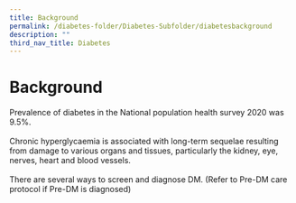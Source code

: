 ```yaml
---
title: Background
permalink: /diabetes-folder/Diabetes-Subfolder/diabetesbackground
description: ""
third_nav_title: Diabetes
---
```


# Background 

Prevalence of diabetes in the National population health survey 2020 was 9.5%. <br><br>
Chronic hyperglycaemia is associated with long-term sequelae resulting from damage to various organs and tissues, particularly the kidney, eye, nerves, heart and blood vessels. 
<br><br>There are several ways to screen and diagnose DM. (Refer to Pre-DM care protocol if Pre-DM is diagnosed)